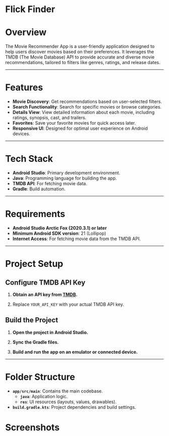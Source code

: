 # Flick Finder


# Overview
The Movie Recommender App is a user-friendly application designed to help users discover movies based on their preferences. It leverages the TMDB (The Movie Database) API to provide accurate and diverse movie recommendations, tailored to filters like genres, ratings, and release dates.

---

# Features
- **Movie Discovery**: Get recommendations based on user-selected filters.
- **Search Functionality**: Search for specific movies or browse categories.
- **Details View**: View detailed information about each movie, including ratings, synopsis, cast, and trailers.
- **Favorites**: Save your favorite movies for quick access later.
- **Responsive UI**: Designed for optimal user experience on Android devices.

---

# Tech Stack
- **Android Studio**: Primary development environment.
- **Java**: Programming language for building the app.
- **TMDB API**: For fetching movie data.
- **Gradle**: Build automation.

---

# Requirements
- **Android Studio Arctic Fox (2020.3.1) or later**
- **Minimum Android SDK version**: 21 (Lollipop)
- **Internet Access**: For fetching movie data from the TMDB API.

---

# Project Setup

## Configure TMDB API Key

1. **Obtain an API key from [TMDB](https://www.themoviedb.org/documentation/api).**

2. Replace `YOUR_API_KEY` with your actual TMDB API key.

## Build the Project

1. **Open the project in Android Studio.**

2. **Sync the Gradle files.**

3. **Build and run the app on an emulator or connected device.**

---

# Folder Structure

- **`app/src/main`**: Contains the main codebase.
  - **`java`**: Application logic.
  - **`res`**: UI resources (layouts, values, drawables).
- **`build.gradle.kts`**: Project dependencies and build settings.

# Screenshots

